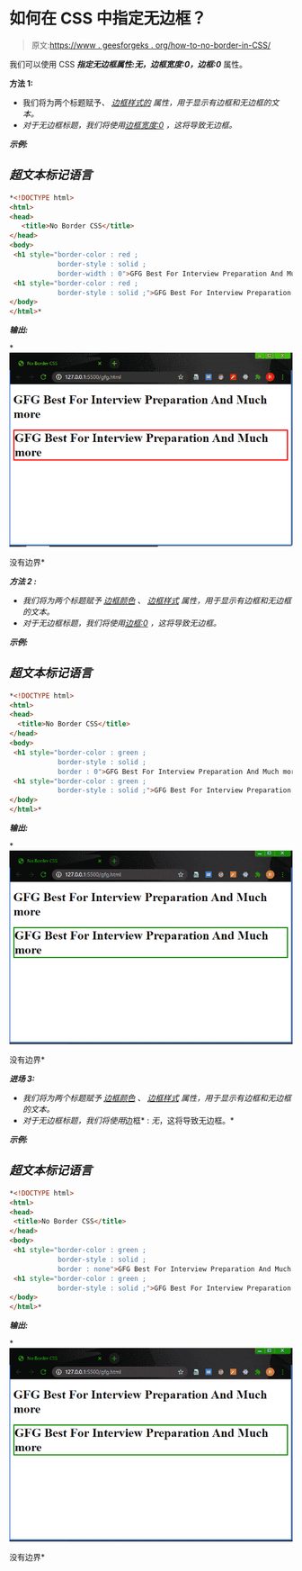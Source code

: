 # 如何在 CSS 中指定无边框？

> 原文:[https://www . geesforgeks . org/how-to-no-border-in-CSS/](https://www.geeksforgeeks.org/how-to-specify-no-border-in-css/)

我们可以使用 CSS ***指定无边框属性:无，边框宽度:0，边框:0*** 属性。

**方法 1:**

*   我们将为两个标题赋予[](https://www.geeksforgeeks.org/css-border-color-property/)*、 [*边框样式的*](https://www.geeksforgeeks.org/css-border-style-property/) 属性，用于显示有边框和无边框的文本。*
*   *对于无边框标题，我们将使用[*边框宽度:0*](https://www.geeksforgeeks.org/css-border-width-property/) ，这将导致无边框。*

***示例:***

## *超文本标记语言*

```html
*<!DOCTYPE html>
<html>
<head>
   <title>No Border CSS</title>
</head>
<body>
 <h1 style="border-color : red ;
            border-style : solid ;
            border-width : 0">GFG Best For Interview Preparation And Much more</h1>
 <h1 style="border-color : red ;
            border-style : solid ;">GFG Best For Interview Preparation And Much more</h1>
</body>
</html>*
```

***输出:***

*![](img/4ed729770cfdd19360324da7e5da02b2.png)

没有边界* 

***方法 2 :***

*   *我们将为两个标题赋予 [*边框颜色*](https://www.geeksforgeeks.org/css-border-color-property/) 、 [*边框样式*](https://www.geeksforgeeks.org/css-border-style-property/) 属性，用于显示有边框和无边框的文本。*
*   *对于无边框标题，我们将使用[*边框:0*](https://www.geeksforgeeks.org/css-border-width-property/) ，这将导致无边框。*

***示例:***

## *超文本标记语言*

```html
*<!DOCTYPE html>
<html>
<head>
  <title>No Border CSS</title>
</head>
<body>
 <h1 style="border-color : green ;
            border-style : solid ;
            border : 0">GFG Best For Interview Preparation And Much more</h1>
 <h1 style="border-color : green ;
            border-style : solid ;">GFG Best For Interview Preparation And Much more</h1>
</body>
</html>*
```

***输出:***

*![](img/32ffe11d3d6ebbd5839f8d19989da968.png)

没有边界* 

***进场 3:***

*   *我们将为两个标题赋予 [*边框颜色*](https://www.geeksforgeeks.org/css-border-color-property/) 、 [*边框样式*](https://www.geeksforgeeks.org/css-border-style-property/) 属性，用于显示有边框和无边框的文本。*
*   *对于无边框标题，我们将使用*边框* : *无*，这将导致无边框。*

***示例:***

## *超文本标记语言*

```html
*<!DOCTYPE html>
<html>
<head>
 <title>No Border CSS</title>
</head>
<body>
 <h1 style="border-color : green ;
            border-style : solid ;
            border : none">GFG Best For Interview Preparation And Much more</h1>
 <h1 style="border-color : green ;
            border-style : solid ;">GFG Best For Interview Preparation And Much more</h1>
</body>
</html>*
```

***输出:***

*![](img/32ffe11d3d6ebbd5839f8d19989da968.png)

没有边界*